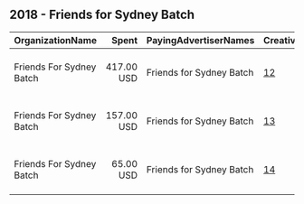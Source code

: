 ## 2018 - Friends for Sydney Batch 
|OrganizationName|Spent|PayingAdvertiserNames|CreativeUrls|Impressions|Genders|AgeBrackets|CountryCodes|BillingAddresses|CandidateBallotInformation|
|:---|---:|:---|:---|---:|:---|:---|:---|:---|:---|
|Friends For Sydney Batch|417.00 USD|Friends for Sydney Batch|[12](https://www.snap.com/political-ads/asset/58d54f036408905ffa52c6433fc9651c7b183d7f24fa6b88a89aabd9b96e18cd?mediaType=png)|123,557||18+|united states|"6030 Clear Springs rd,Virginia Beach,23464,US"||
|Friends For Sydney Batch|157.00 USD|Friends for Sydney Batch|[13](https://www.snap.com/political-ads/asset/38fd1eff12d9b823beebe4b56256c2b9cf8d979e3752cb12dbf2f786e7bc509e?mediaType=png)|55,508||18+|united states|"6030 Clear Springs rd,Virginia Beach,23464,US"||
|Friends For Sydney Batch|65.00 USD|Friends for Sydney Batch|[14](https://www.snap.com/political-ads/asset/c8feedd37098ccaf7aa5b9f5a4cf12a31304fc49c36b0197437ed32a8ab487db?mediaType=png)|24,772||18+|united states|"6030 Clear Springs rd,Virginia Beach,23464,US"||

